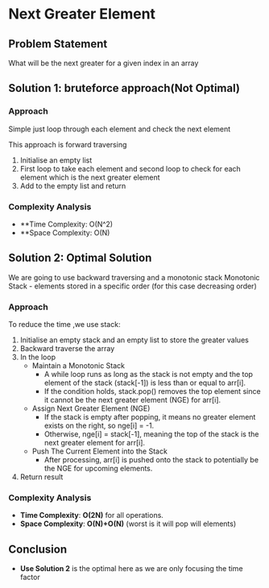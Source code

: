 # Next Greater Element

## Problem Statement
What will be the next greater for a given index in an array

## Solution 1: bruteforce approach(Not Optimal)
### Approach
Simple just loop through each element and check the next element

This approach is forward traversing

1. Initialise an empty list 
2. First loop to take each element and second loop to check for each element which is the next greater element
3. Add to the empty list and return

### Complexity Analysis
- **Time Complexity: O(N^2)
- **Space Complexity: O(N)

## Solution 2: Optimal Solution
We are going to use backward traversing and a monotonic stack
Monotonic Stack - elements stored in a specific order (for this case decreasing order)

### Approach
To reduce the time ,we use stack:
1. Initialise an empty stack and an empty list to store the greater values
2. Backward traverse the array 
3. In the loop 
   - Maintain a Monotonic Stack
     - A while loop runs as long as the stack is not empty and the top element of the stack (stack[-1]) is less than or equal to arr[i].
     - If the condition holds, stack.pop() removes the top element since it cannot be the next greater element (NGE) for arr[i].
   - Assign Next Greater Element (NGE)
     - If the stack is empty after popping, it means no greater element exists on the right, so nge[i] = -1.
     - Otherwise, nge[i] = stack[-1], meaning the top of the stack is the next greater element for arr[i].
   - Push The Current Element into the Stack
     - After processing, arr[i] is pushed onto the stack to potentially be the NGE for upcoming elements.
4. Return result

### Complexity Analysis
- **Time Complexity**: **O(2N)** for all operations.
- **Space Complexity**: **O(N)+O(N)** (worst is it will pop will elements)

## Conclusion
- **Use Solution 2** is the optimal here as we are only focusing the time factor

   
